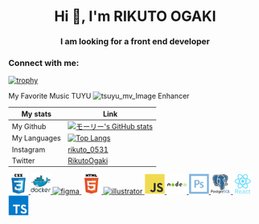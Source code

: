 <h1 align="center">Hi 👋, I'm RIKUTO OGAKI</h1>
<h3 align="center">I am looking for a front end developer</h3>

<h3 align="left">Connect with me:</h3>
<p align="left">
</p>

[![trophy](https://github-profile-trophy.vercel.app/?username=RikutoOgaki)](https://github.com/ryo-ma/github-profile-trophy)

My Favorite Music TUYU
![tsuyu_mv_Image Enhancer](https://github.com/RikutoOgaki/RikutoOgaki/assets/114480030/3238e9e3-8785-467a-85ef-34ebf0edddd8)

| My stats | Link |
|-----------|------|
| My Github |[![モーリー's GitHub stats](https://github-readme-stats.vercel.app/api?username=RikutoOgaki&theme=midnight-purple_icons=true)](https://github.com/RikutoOgaki/github-readme-stats) |
| My Languages | [![Top Langs](https://github-readme-stats.vercel.app/api/top-langs/?username=RikutoOgaki&theme=midnight-purple_icons=true&layout=compact)](https://github.com/RikutoOgaki/github-readme-stats) |
| Instagram | [rikuto_0531](https://www.instagram.com/rikut0_0531/) |
| Twitter | [RikutoOgaki](https://twitter.com/Rikuto_Ogaki) |

<p align="left"> <a href="https://www.w3schools.com/css/" target="_blank" rel="noreferrer"> <img src="https://raw.githubusercontent.com/devicons/devicon/master/icons/css3/css3-original-wordmark.svg" alt="css3" width="40" height="40"/> </a> <a href="https://www.docker.com/" target="_blank" rel="noreferrer"> <img src="https://raw.githubusercontent.com/devicons/devicon/master/icons/docker/docker-original-wordmark.svg" alt="docker" width="40" height="40"/> </a> <a href="https://www.figma.com/" target="_blank" rel="noreferrer"> <img src="https://www.vectorlogo.zone/logos/figma/figma-icon.svg" alt="figma" width="40" height="40"/> </a> <a href="https://www.w3.org/html/" target="_blank" rel="noreferrer"> <img src="https://raw.githubusercontent.com/devicons/devicon/master/icons/html5/html5-original-wordmark.svg" alt="html5" width="40" height="40"/> </a> <a href="https://www.adobe.com/in/products/illustrator.html" target="_blank" rel="noreferrer"> <img src="https://www.vectorlogo.zone/logos/adobe_illustrator/adobe_illustrator-icon.svg" alt="illustrator" width="40" height="40"/> </a> <a href="https://developer.mozilla.org/en-US/docs/Web/JavaScript" target="_blank" rel="noreferrer"> <img src="https://raw.githubusercontent.com/devicons/devicon/master/icons/javascript/javascript-original.svg" alt="javascript" width="40" height="40"/> </a> <a href="https://nodejs.org" target="_blank" rel="noreferrer"> <img src="https://raw.githubusercontent.com/devicons/devicon/master/icons/nodejs/nodejs-original-wordmark.svg" alt="nodejs" width="40" height="40"/> </a> <a href="https://www.photoshop.com/en" target="_blank" rel="noreferrer"> <img src="https://raw.githubusercontent.com/devicons/devicon/master/icons/photoshop/photoshop-line.svg" alt="photoshop" width="40" height="40"/> </a> <a href="https://www.postgresql.org" target="_blank" rel="noreferrer"> <img src="https://raw.githubusercontent.com/devicons/devicon/master/icons/postgresql/postgresql-original-wordmark.svg" alt="postgresql" width="40" height="40"/> </a> <a href="https://reactjs.org/" target="_blank" rel="noreferrer"> <img src="https://raw.githubusercontent.com/devicons/devicon/master/icons/react/react-original-wordmark.svg" alt="react" width="40" height="40"/> </a> <a href="https://www.typescriptlang.org/" target="_blank" rel="noreferrer"> <img src="https://raw.githubusercontent.com/devicons/devicon/master/icons/typescript/typescript-original.svg" alt="typescript" width="40" height="40"/> </a> </p>
